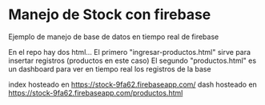 # Manejo de Stock con firebase

Ejemplo de manejo de base de datos en tiempo real de firebase

En el repo hay dos html...
El primero "ingresar-productos.html" sirve para insertar registros (productos en este caso)
El segundo "productos.html" es un dashboard para ver en tiempo real los registros de la base

index hosteado en https://stock-9fa62.firebaseapp.com/
dash hosteado en https://stock-9fa62.firebaseapp.com/productos.html
